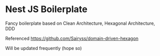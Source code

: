 # Nest JS Boilerplate

Fancy boilerplate based on Clean Architecture, Hexagonal Architecture, DDD

Referenced https://github.com/Sairyss/domain-driven-hexagon

Will be updated frequently (hope so)
